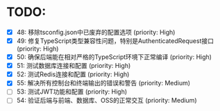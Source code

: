 # TODO:

- [x] 48: 移除tsconfig.json中已废弃的配置选项 (priority: High)
- [x] 49: 修复TypeScript类型兼容性问题，特别是AuthenticatedRequest接口 (priority: High)
- [x] 50: 确保后端能在相对严格的TypeScript环境下正常编译 (priority: High)
- [x] 51: 测试数据库连接和配置 (priority: High)
- [x] 52: 测试Redis连接和配置 (priority: High)
- [x] 55: 解决所有控制台和终端输出的错误和警告 (priority: Medium)
- [ ] 53: 测试JWT功能和配置 (priority: High)
- [ ] 54: 验证后端与前端、数据库、OSS的正常交互 (priority: Medium)
